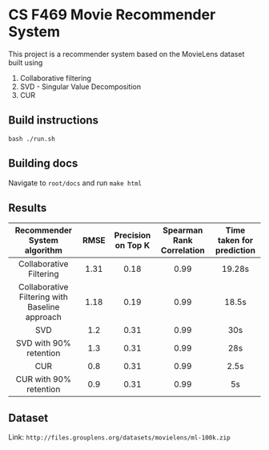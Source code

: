 # CS F469 Movie Recommender System

This project is a recommender system based on the MovieLens dataset built using

1. Collaborative filtering
2. SVD - Singular Value Decomposition
3. CUR


## Build instructions

`bash ./run.sh`

## Building docs

Navigate to `root/docs` and run
`make html`

## Results

| Recommender System algorithm | RMSE | Precision on Top K  | Spearman Rank Correlation | Time taken for prediction |
|:-------------:|:-------------:|:-----:|:-----:| :-----:|
| Collaborative Filtering | 1.31 | 0.18 | 0.99 | 19.28s |
| Collaborative Filtering with Baseline approach | 1.18 | 0.19 | 0.99 | 18.5s |
| SVD | 1.2 | 0.31 | 0.99 | 30s |
| SVD with 90% retention | 1.3 | 0.31 | 0.99 | 28s |
| CUR | 0.8 | 0.31 | 0.99 | 2.5s |
| CUR with 90% retention | 0.9 | 0.31 | 0.99 | 5s |
## Dataset

Link: `http://files.grouplens.org/datasets/movielens/ml-100k.zip`


